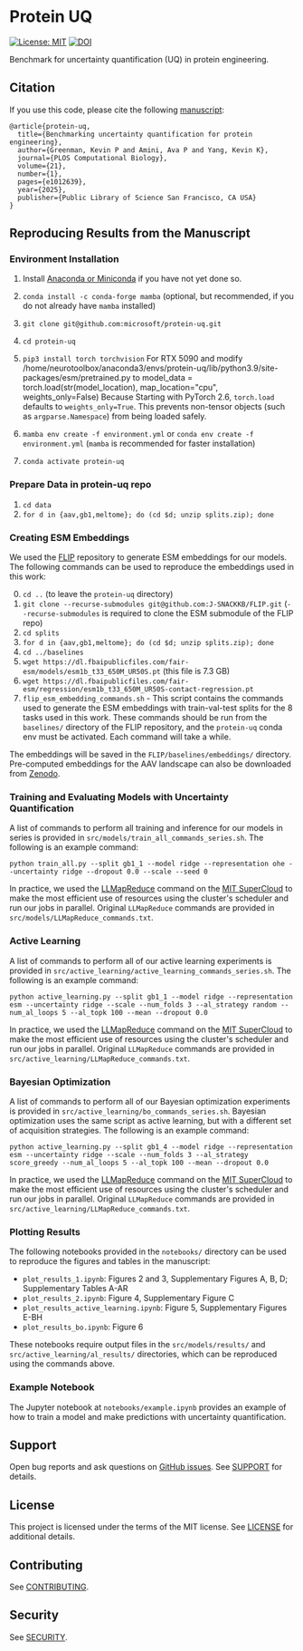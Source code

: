 # Protein UQ
[//]: # (Badges)
[![License: MIT](https://img.shields.io/badge/License-MIT-yellow.svg)](https://opensource.org/licenses/MIT)
[![DOI](https://zenodo.org/badge/DOI/10.5281/zenodo.7839141.svg)](https://doi.org/10.5281/zenodo.7839141)

Benchmark for uncertainty quantification (UQ) in protein engineering.

## Citation
If you use this code, please cite the following [manuscript](https://doi.org/10.1371/journal.pcbi.1012639):
```
@article{protein-uq,
  title={Benchmarking uncertainty quantification for protein engineering},
  author={Greenman, Kevin P and Amini, Ava P and Yang, Kevin K},
  journal={PLOS Computational Biology},
  volume={21},
  number={1},
  pages={e1012639},
  year={2025},
  publisher={Public Library of Science San Francisco, CA USA}
}
```

## Reproducing Results from the Manuscript

### Environment Installation
1. Install [Anaconda or Miniconda](https://docs.conda.io/projects/continuumio-conda/en/latest/user-guide/install/index.html) if you have not yet done so.
2. `conda install -c conda-forge mamba` (optional, but recommended, if you do not already have `mamba` installed)
3. `git clone git@github.com:microsoft/protein-uq.git`
4. `cd protein-uq`

5. `pip3 install torch torchvision`   For RTX 5090   and modify /home/neurotoolbox/anaconda3/envs/protein-uq/lib/python3.9/site-packages/esm/pretrained.py
to   model_data = torch.load(str(model_location), map_location="cpu", weights_only=False)  Because Starting with PyTorch 2.6, `torch.load` defaults to `weights_only=True`. This prevents non-tensor objects (such as `argparse.Namespace`) from being loaded safely.

6. `mamba env create -f environment.yml` or `conda env create -f environment.yml` (`mamba` is recommended for faster installation)
7. `conda activate protein-uq`

### Prepare Data in protein-uq repo
1. `cd data`
2. `for d in {aav,gb1,meltome}; do (cd $d; unzip splits.zip); done`

### Creating ESM Embeddings
We used the [FLIP](https://github.com/J-SNACKKB/FLIP) repository to generate ESM embeddings for our models. The following commands can be used to reproduce the embeddings used in this work:

0. `cd ..` (to leave the `protein-uq` directory)
1. `git clone --recurse-submodules git@github.com:J-SNACKKB/FLIP.git` (`--recurse-submodules` is required to clone the ESM submodule of the FLIP repo)
2. `cd splits`
3. `for d in {aav,gb1,meltome}; do (cd $d; unzip splits.zip); done`
4. `cd ../baselines`
5. `wget https://dl.fbaipublicfiles.com/fair-esm/models/esm1b_t33_650M_UR50S.pt` (this file is 7.3 GB)
6. `wget https://dl.fbaipublicfiles.com/fair-esm/regression/esm1b_t33_650M_UR50S-contact-regression.pt`
6. `flip_esm_embedding_commands.sh` - This script contains the commands used to generate the ESM embeddings with train-val-test splits for the 8 tasks used in this work. These commands should be run from the `baselines/` directory of the FLIP repository, and the `protein-uq` conda env must be activated. Each command will take a while.

The embeddings will be saved in the `FLIP/baselines/embeddings/` directory. Pre-computed embeddings for the AAV landscape can also be downloaded from [Zenodo](https://doi.org/10.5281/zenodo.6549368).

### Training and Evaluating Models with Uncertainty Quantification
A list of commands to perform all training and inference for our models in series is provided in `src/models/train_all_commands_series.sh`. The following is an example command:

```
python train_all.py --split gb1_1 --model ridge --representation ohe --uncertainty ridge --dropout 0.0 --scale --seed 0
```

In practice, we used the [LLMapReduce](https://supercloud.mit.edu/submitting-jobs#llmapreduce) command on the [MIT SuperCloud](https://supercloud.mit.edu/) to make the most efficient use of resources using the cluster's scheduler and run our jobs in parallel. Original `LLMapReduce` commands are provided in `src/models/LLMapReduce_commands.txt`.

### Active Learning
A list of commands to perform all of our active learning experiments is provided in `src/active_learning/active_learning_commands_series.sh`. The following is an example command:

```
python active_learning.py --split gb1_1 --model ridge --representation esm --uncertainty ridge --scale --num_folds 3 --al_strategy random --num_al_loops 5 --al_topk 100 --mean --dropout 0.0
```

In practice, we used the [LLMapReduce](https://supercloud.mit.edu/submitting-jobs#llmapreduce) command on the [MIT SuperCloud](https://supercloud.mit.edu/) to make the most efficient use of resources using the cluster's scheduler and run our jobs in parallel. Original `LLMapReduce` commands are provided in `src/active_learning/LLMapReduce_commands.txt`.

### Bayesian Optimization
A list of commands to perform all of our Bayesian optimization experiments is provided in `src/active_learning/bo_commands_series.sh`. Bayesian optimization uses the same script as active learning, but with a different set of acquisition strategies. The following is an example command:

```
python active_learning.py --split gb1_4 --model ridge --representation esm --uncertainty ridge --scale --num_folds 3 --al_strategy score_greedy --num_al_loops 5 --al_topk 100 --mean --dropout 0.0
```

In practice, we used the [LLMapReduce](https://supercloud.mit.edu/submitting-jobs#llmapreduce) command on the [MIT SuperCloud](https://supercloud.mit.edu/) to make the most efficient use of resources using the cluster's scheduler and run our jobs in parallel. Original `LLMapReduce` commands are provided in `src/active_learning/LLMapReduce_commands.txt`.

### Plotting Results
The following notebooks provided in the `notebooks/` directory can be used to reproduce the figures and tables in the manuscript:
* `plot_results_1.ipynb`: Figures 2 and 3, Supplementary Figures A, B, D; Supplementary Tables A-AR
* `plot_results_2.ipynb`: Figure 4, Supplementary Figure C
* `plot_results_active_learning.ipynb`: Figure 5, Supplementary Figures E-BH
* `plot_results_bo.ipynb`: Figure 6 

These notebooks require output files in the `src/models/results/` and `src/active_learning/al_results/` directories, which can be reproduced using the commands above.

### Example Notebook
The Jupyter notebook at `notebooks/example.ipynb` provides an example of how to train a model and make predictions with uncertainty quantification.

## Support
Open bug reports and ask questions on [GitHub issues](https://github.com/microsoft/protein-uq/issues). See [SUPPORT](https://github.com/microsoft/protein-uq/blob/main/SUPPORT.md) for details.

## License
This project is licensed under the terms of the MIT license. See [LICENSE](https://github.com/microsoft/protein-uq/blob/main/LICENSE) for additional details.

## Contributing
See [CONTRIBUTING](https://github.com/microsoft/protein-uq/blob/main/CONTRIBUTING.md).

## Security
See [SECURITY](https://github.com/microsoft/protein-uq/blob/main/SECURITY.md).
